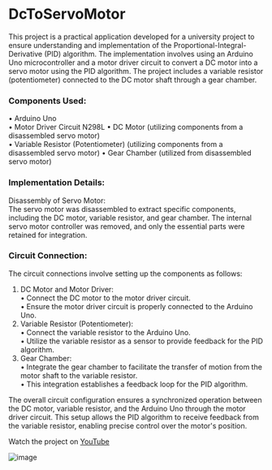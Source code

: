 # DcToServoMotor

This project is a practical application developed for a university project to ensure understanding and implementation of the Proportional-Integral-Derivative (PID) algorithm. The implementation involves using an Arduino Uno microcontroller and a motor driver circuit to convert a DC motor into a servo motor using the PID algorithm. The project includes a variable resistor (potentiometer) connected to the DC motor shaft through a gear chamber.

### Components Used:

•	Arduino Uno  
•	Motor Driver Circuit N298L
•	DC Motor (utilizing components from a disassembled servo motor)  
•	Variable Resistor (Potentiometer)  (utilizing components from a disassembled servo motor)
•	Gear Chamber (utilized from disassembled servo motor)  

### Implementation Details:  

Disassembly of Servo Motor:  
The servo motor was disassembled to extract specific components, including the DC motor, variable resistor, and gear chamber. The internal servo motor controller was removed, and only the essential parts were retained for integration.

### Circuit Connection: 

The circuit connections involve setting up the components as follows:
  1.	DC Motor and Motor Driver:  
  •	Connect the DC motor to the motor driver circuit.  
  •	Ensure the motor driver circuit is properly connected to the Arduino Uno.
  2.	Variable Resistor (Potentiometer):  
  •	Connect the variable resistor to the Arduino Uno.  
  •	Utilize the variable resistor as a sensor to provide feedback for the PID algorithm.
  3.	Gear Chamber:  
  •	Integrate the gear chamber to facilitate the transfer of motion from the motor shaft to the variable resistor.  
  •	This integration establishes a feedback loop for the PID algorithm.

The overall circuit configuration ensures a synchronized operation between the DC motor, variable resistor, and the Arduino Uno through the motor driver circuit. This setup allows the PID algorithm to receive feedback from the variable resistor, enabling precise control over the motor's position.

Watch the project on [YouTube](https://youtu.be/TYZzFxdzLUk?si=nMvvifP5XatMQnvQ)

![image](https://github.com/Abdulsalam-Alsheikh/Convert-Dc-Motor-To-Servo-Motor-/assets/150949079/79554825-5e15-4157-a9b7-5eb7115d05ce)

